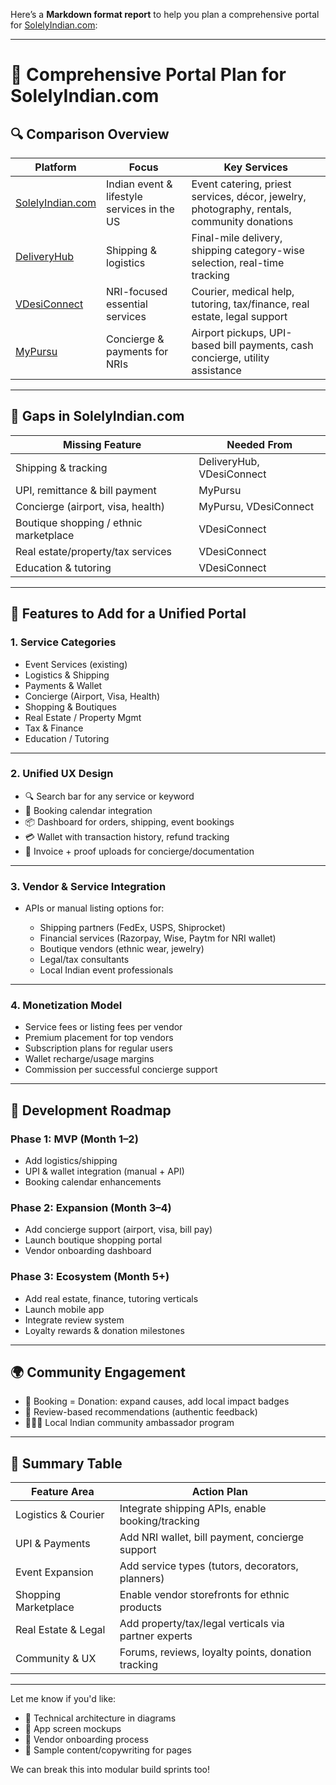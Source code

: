 Here’s a **Markdown format report** to help you plan a comprehensive portal for [SolelyIndian.com](https://www.solelyindian.com):

---

# 🧭 Comprehensive Portal Plan for SolelyIndian.com

## 🔍 Comparison Overview

| Platform                                                        | Focus                                       | Key Services                                                                               |
| --------------------------------------------------------------- | ------------------------------------------- | ------------------------------------------------------------------------------------------ |
| [SolelyIndian.com](https://www.solelyindian.com)                | Indian event & lifestyle services in the US | Event catering, priest services, décor, jewelry, photography, rentals, community donations |
| [DeliveryHub](https://deliveryhub.store.link/category/shipping) | Shipping & logistics                        | Final-mile delivery, shipping category-wise selection, real-time tracking                  |
| [VDesiConnect](https://www.vdesiconnect.com/)                   | NRI-focused essential services              | Courier, medical help, tutoring, tax/finance, real estate, legal support                   |
| [MyPursu](https://mypursu.com/)                                 | Concierge & payments for NRIs               | Airport pickups, UPI-based bill payments, cash concierge, utility assistance               |

---

## 🧩 Gaps in SolelyIndian.com

| Missing Feature                        | Needed From               |
| -------------------------------------- | ------------------------- |
| Shipping & tracking                    | DeliveryHub, VDesiConnect |
| UPI, remittance & bill payment         | MyPursu                   |
| Concierge (airport, visa, health)      | MyPursu, VDesiConnect     |
| Boutique shopping / ethnic marketplace | VDesiConnect              |
| Real estate/property/tax services      | VDesiConnect              |
| Education & tutoring                   | VDesiConnect              |

---

## 🧱 Features to Add for a Unified Portal

### 1. **Service Categories**

* Event Services (existing)
* Logistics & Shipping
* Payments & Wallet
* Concierge (Airport, Visa, Health)
* Shopping & Boutiques
* Real Estate / Property Mgmt
* Tax & Finance
* Education / Tutoring

---

### 2. **Unified UX Design**

* 🔍 Search bar for any service or keyword
* 📅 Booking calendar integration
* 📦 Dashboard for orders, shipping, event bookings
* 💳 Wallet with transaction history, refund tracking
* 🧾 Invoice + proof uploads for concierge/documentation

---

### 3. **Vendor & Service Integration**

* APIs or manual listing options for:

  * Shipping partners (FedEx, USPS, Shiprocket)
  * Financial services (Razorpay, Wise, Paytm for NRI wallet)
  * Boutique vendors (ethnic wear, jewelry)
  * Legal/tax consultants
  * Local Indian event professionals

---

### 4. **Monetization Model**

* Service fees or listing fees per vendor
* Premium placement for top vendors
* Subscription plans for regular users
* Wallet recharge/usage margins
* Commission per successful concierge support

---

## 🚀 Development Roadmap

### Phase 1: MVP (Month 1–2)

* Add logistics/shipping
* UPI & wallet integration (manual + API)
* Booking calendar enhancements

### Phase 2: Expansion (Month 3–4)

* Add concierge support (airport, visa, bill pay)
* Launch boutique shopping portal
* Vendor onboarding dashboard

### Phase 3: Ecosystem (Month 5+)

* Add real estate, finance, tutoring verticals
* Launch mobile app
* Integrate review system
* Loyalty rewards & donation milestones

---

## 🌍 Community Engagement

* 🎁 Booking = Donation: expand causes, add local impact badges
* 🤝 Review-based recommendations (authentic feedback)
* 🧑‍🤝‍🧑 Local Indian community ambassador program

---

## 📌 Summary Table

| Feature Area         | Action Plan                                          |
| -------------------- | ---------------------------------------------------- |
| Logistics & Courier  | Integrate shipping APIs, enable booking/tracking     |
| UPI & Payments       | Add NRI wallet, bill payment, concierge support      |
| Event Expansion      | Add service types (tutors, decorators, planners)     |
| Shopping Marketplace | Enable vendor storefronts for ethnic products        |
| Real Estate & Legal  | Add property/tax/legal verticals via partner experts |
| Community & UX       | Forums, reviews, loyalty points, donation tracking   |

---

Let me know if you'd like:

* 🧱 Technical architecture in diagrams
* 📲 App screen mockups
* 🧑 Vendor onboarding process
* 📝 Sample content/copywriting for pages

We can break this into modular build sprints too!
